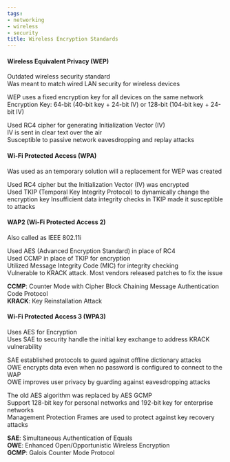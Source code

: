 ```yaml
---
tags:
- networking
- wireless
- security
title: Wireless Encryption Standards
---
```


#### Wireless Equivalent Privacy (WEP)
Outdated wireless security standard  
Was meant to match wired LAN security for wireless devices  

WEP uses a fixed encryption key for all devices on the same network  
Encryption Key: 64-bit (40-bit key + 24-bit IV) or 128-bit (104-bit key + 24-bit IV)

Used RC4 cipher for generating Initialization Vector (IV)  
IV is sent in clear text over the air    
Susceptible to passive network eavesdropping and replay attacks

#### Wi-Fi Protected Access (WPA)
Was used as an temporary solution will a replacement for WEP was created  

Used RC4 cipher but the Initialization Vector (IV) was encrypted  
Used TKIP (Temporal Key Integrity Protocol) to dynamically change the encryption key
Insufficient data integrity checks in TKIP made it susceptible to attacks

#### WAP2 (Wi-Fi Protected Access 2)
Also called as IEEE 802.11i  

Used AES (Advanced Encryption Standard) in place of RC4  
Used CCMP in place of TKIP for encryption  
Utilized Message Integrity Code (MIC) for integrity checking   
Vulnerable to KRACK attack. Most vendors released patches to fix the issue

**CCMP**: Counter Mode with Cipher Block Chaining Message Authentication Code Protocol  
**KRACK**: Key Reinstallation Attack

#### Wi-Fi Protected Access 3 (WPA3)
Uses AES for Encryption  
Uses SAE to security handle the initial key exchange to address KRACK vulnerability  

SAE established protocols to guard against offline dictionary attacks  
OWE encrypts data even when no password is configured to connect to the WAP  
OWE improves user privacy by guarding against eavesdropping attacks  

The old AES algorithm was replaced by AES GCMP  
Support 128-bit key for personal networks and 192-bit key for enterprise networks  
Management Protection Frames are used to protect against key recovery attacks

**SAE**: Simultaneous Authentication of Equals  
**OWE**: Enhanced Open/Opportunistic Wireless Encryption  
**GCMP**: Galois Counter Mode Protocol








